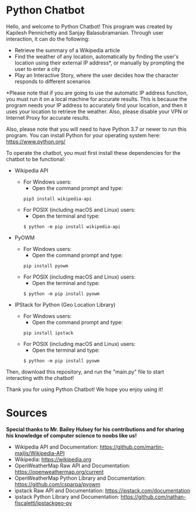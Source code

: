 # Python Chatbot
Hello, and welcome to Python Chatbot! This program was created by Kapilesh Pennichetty and Sanjay Balasubramanian. Through user interaction, it can do the following:

- Retrieve the summary of a Wikipedia article
- Find the weather of any location, automatically by finding the user's location using their external IP address*, or manually by prompting the user to enter a city
- Play an Interactive Story, where the user decides how the character responds to different scenarios

*Please note that if you are going to use the automatic IP address function, you must run it on a local machine for accurate results. This is because the program needs your IP address to accurately find your location, and then it uses your location to retrieve the weather. Also, please disable your VPN or Internet Proxy for accurate results.

Also, please note that you will need to have Python 3.7 or newer to run this program. You can install Python for your operating system here: https://www.python.org/

To operate the chatbot, you must first install these dependencies for the chatbot to be functional:

- Wikipedia API

  - For Windows users:
    - Open the command prompt and type:
    ```shell
    pip3 install wikipedia-api
    ```
  - For POSIX (including macOS and Linux) users:
    - Open the terminal and type:
    ```shell
    $ python -m pip install wikipedia-api
    ```
  
- PyOWM

  - For Windows users:
    - Open the command prompt and type:
    ```shell
    pip install pyowm
    ```
  - For POSIX (including macOS and Linux) users:
    - Open the terminal and type:
    ```shell
    $ python -m pip install pyowm
    ```
  
- IPStack for Python (Geo Location Library)

  - For Windows users:
    - Open the command prompt and type:
    ```shell
    pip install ipstack
    ```
  - For POSIX (including macOS and Linux) users:
    - Open the terminal and type:
    ```shell
    $ python -m pip install pyowm
    ```
    
Then, download this repository, and run the "main.py" file to start interacting with the chatbot!

Thank you for using Python Chatbot! We hope you enjoy using it!

# Sources
**Special thanks to Mr. Bailey Hulsey for his contributions and for sharing his knowledge of computer science to noobs like us!**

- Wikipedia API and Documentation: https://github.com/martin-majlis/Wikipedia-API
- Wikipedia: https://wikipedia.org
- OpenWeatherMap Raw API and Documentation: https://openweathermap.org/current
- OpenWeatherMap Python Library and Documentation: https://github.com/csparpa/pyowm
- ipstack Raw API and Documentation: https://ipstack.com/documentation
- ipstack Python Library and Documentation: https://github.com/nathan-fiscaletti/ipstackgeo-py
